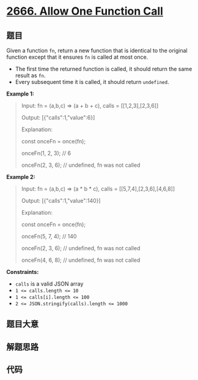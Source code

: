 # [2666. Allow One Function Call](https://leetcode.com/problems/allow-one-function-call/)

## 题目

Given a function `fn`, return a new function that is identical to the original
function except that it ensures `fn` is called at most once.

  * The first time the returned function is called, it should return the same result as `fn`.
  * Every subsequent time it is called, it should return `undefined`.



**Example 1:**

> Input: fn = (a,b,c) => (a + b + c), calls = [[1,2,3],[2,3,6]]
> 
> Output: [{"calls":1,"value":6}]
> 
> Explanation:
> 
> const onceFn = once(fn);
> 
> onceFn(1, 2, 3); // 6
> 
> onceFn(2, 3, 6); // undefined, fn was not called

**Example 2:**

> Input: fn = (a,b,c) => (a * b * c), calls = [[5,7,4],[2,3,6],[4,6,8]]
> 
> Output: [{"calls":1,"value":140}]
> 
> Explanation:
> 
> const onceFn = once(fn);
> 
> onceFn(5, 7, 4); // 140
> 
> onceFn(2, 3, 6); // undefined, fn was not called
> 
> onceFn(4, 6, 8); // undefined, fn was not called

**Constraints:**

  * `calls` is a valid JSON array
  * `1 <= calls.length <= 10`
  * `1 <= calls[i].length <= 100`
  * `2 <= JSON.stringify(calls).length <= 1000`


## 题目大意

## 解题思路

## 代码

```javascript

```


